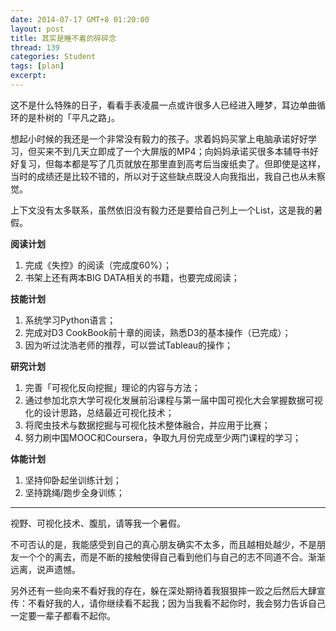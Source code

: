 ```yaml
---
date: 2014-07-17 GMT+8 01:20:00
layout: post
title: 其实是睡不着的碎碎念
thread: 139
categories: Student
tags: [plan]
excerpt: 
---
```


这不是什么特殊的日子，看看手表凌晨一点或许很多人已经进入睡梦，耳边单曲循环的是朴树的「平凡之路」。

想起小时候的我还是一个非常没有毅力的孩子。求着妈妈买掌上电脑承诺好好学习，但买来不到几天立即成了一个大屏版的MP4；向妈妈承诺买很多本辅导书好好复习，但每本都是写了几页就放在那里直到高考后当废纸卖了。但即使是这样，当时的成绩还是比较不错的，所以对于这些缺点既没人向我指出，我自己也从未察觉。

上下文没有太多联系，虽然依旧没有毅力还是要给自己列上一个List，这是我的暑假。

**阅读计划**

1. 完成《失控》的阅读（完成度60%）；
2. 书架上还有两本BIG DATA相关的书籍，也要完成阅读；

**技能计划**

1. 系统学习Python语言；
2. 完成对D3 CookBook前十章的阅读，熟悉D3的基本操作（已完成）；
3. 因为听过沈浩老师的推荐，可以尝试Tableau的操作；

**研究计划**

1. 完善「可视化反向挖掘」理论的内容与方法；
2. 通过参加北京大学可视化发展前沿课程与第一届中国可视化大会掌握数据可视化的设计思路，总结最近可视化技术；
3. 将爬虫技术与数据挖掘与可视化技术整体融合，并应用于比赛；
4. 努力刷中国MOOC和Coursera，争取九月份完成至少两门课程的学习；

**体能计划**

1. 坚持仰卧起坐训练计划；
2. 坚持跳绳/跑步全身训练；

----

视野、可视化技术、腹肌，请等我一个暑假。

不可否认的是，我能感受到自己的真心朋友确实不太多，而且越相处越少，不是朋友一个个的离去，而是不断的接触使得自己看到他们与自己的志不同道不合。渐渐远离，说声遗憾。

另外还有一些向来不看好我的存在，躲在深处期待着我狠狠摔一跤之后然后大肆宣传：不看好我的人，请你继续看不起我；因为当我看不起你时，我会努力告诉自己一定要一辈子都看不起你。